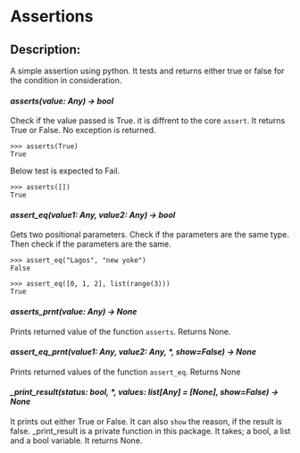 # Assertions

## Description:

A simple assertion using python. It tests and returns either true or false for the condition in consideration.


#### _asserts(value: Any) -> bool_

Check if the value passed is True. it is diffrent to the core `assert`.
It returns True or False. No exception is returned.

    >>> asserts(True)
    True

Below test is expected to Fail.

    >>> asserts([])
    True



#### _assert\_eq(value1: Any, value2: Any) -> bool_

Gets two positional parameters. Check if the parameters are the same type.
Then check if the parameters are the same.

    >>> assert_eq("Lagos", "new yoke")
    False

    >>> assert_eq([0, 1, 2], list(range(3)))
    True


#### _asserts\_prnt(value: Any) -> None_

Prints returned value of the function `asserts`. Returns None.


#### _assert\_eq\_prnt(value1: Any, value2: Any, *, show=False) -> None_

Prints returned values of the function `assert_eq`. Returns None


#### _\_print\_result(status: bool, *, values: list[Any] = [None], show=False) -> None_

It prints out either True or False. It can also `show` the reason, if the result is false.
_print_result is a private function in this package.
It takes; a bool, a list and a bool variable. It returns None.

